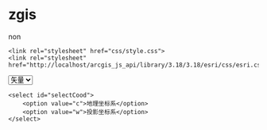 # zgis
non
<!DOCTYPE html>
<html>
<head>
    <meta http-equiv="Content-Type" content="text/html; charset=utf-8">
    <meta http-equiv="X-UA-Compatible" content="IE=7,IE=9">
    <meta name="viewport" content="initial-scale=1, maximum-scale=1,user-scalable=no">
    <title>ArcGIS API for JavaScript 加载天地图WMTS图层</title>

    <link rel="stylesheet" href="css/style.css">
    <link rel="stylesheet" href="http://localhost/arcgis_js_api/library/3.18/3.18/esri/css/esri.css">
</head>

<body>
<div id="map"></div>
<div>
    <select id="selectBasemap">
        <option value="vec">矢量</option>
        <option value="img">影像</option>
        <option value="ter">地形</option>
    </select>

    <select id="selectCood">
        <option value="c">地理坐标系</option>
        <option value="w">投影坐标系</option>
    </select>
</div>

<script>
    var selfUrl = document.location.href.substring(0, document.location.href.lastIndexOf("/"));
    var dojoConfig = {
        modulePaths: {"TDT": selfUrl + "/js/TDT"}
    };
</script>
<script src="https://js.arcgis.com/3.18/"></script>
<script src="js/jquery-1.11.3.min.js"></script>
<script src="js/main.js"></script>
</body>
</html>
